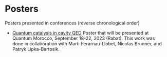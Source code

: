 # Posters
Posters presented in conferences (reverse chronological order)

- [Quantum catalysis in cavity QED]([https://github.com/paulskrzypczyk/Talks/blob/master/Maxwell%20Demon%20Talk.pdf](https://github.com/AdeOliveiraJunior/Posters/blob/06304a70f2411f3595006df2a46543f598a17971/Quantum%20catalysis%20in%20Cavity%20QED%20(Poster%20-%20Morroco).pdf))  
  Poster that will be presented at Quantum Morocco, September 18-22, 2023 (Rabat). This work was done in collaboration with Marti Perarnau-Llobet, Nicolas Brunner, and Patryk Lipka-Bartosik.

